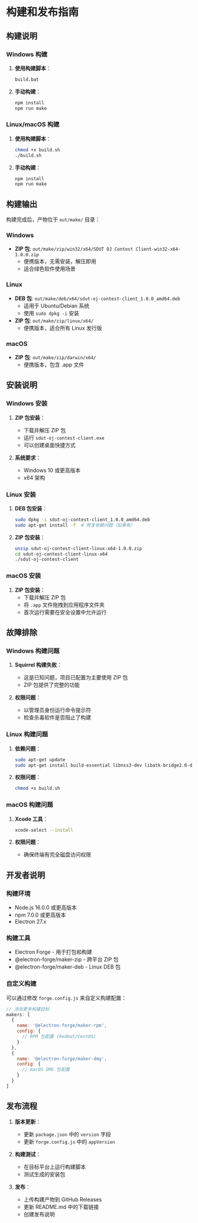 # 构建和发布指南

## 构建说明

### Windows 构建

1. **使用构建脚本**：
   ```bash
   build.bat
   ```

2. **手动构建**：
   ```bash
   npm install
   npm run make
   ```

### Linux/macOS 构建

1. **使用构建脚本**：
   ```bash
   chmod +x build.sh
   ./build.sh
   ```

2. **手动构建**：
   ```bash
   npm install
   npm run make
   ```

## 构建输出

构建完成后，产物位于 `out/make/` 目录：

### Windows
- **ZIP 包**: `out/make/zip/win32/x64/SDUT OJ Contest Client-win32-x64-1.0.0.zip`
  - 便携版本，无需安装，解压即用
  - 适合绿色软件使用场景

### Linux
- **DEB 包**: `out/make/deb/x64/sdut-oj-contest-client_1.0.0_amd64.deb`
  - 适用于 Ubuntu/Debian 系统
  - 使用 `sudo dpkg -i` 安装
- **ZIP 包**: `out/make/zip/linux/x64/`
  - 便携版本，适合所有 Linux 发行版

### macOS
- **ZIP 包**: `out/make/zip/darwin/x64/`
  - 便携版本，包含 .app 文件

## 安装说明

### Windows 安装

1. **ZIP 包安装**：
   - 下载并解压 ZIP 包
   - 运行 `sdut-oj-contest-client.exe`
   - 可以创建桌面快捷方式

2. **系统要求**：
   - Windows 10 或更高版本
   - x64 架构

### Linux 安装

1. **DEB 包安装**：
   ```bash
   sudo dpkg -i sdut-oj-contest-client_1.0.0_amd64.deb
   sudo apt-get install -f  # 修复依赖问题（如果有）
   ```

2. **ZIP 包安装**：
   ```bash
   unzip sdut-oj-contest-client-linux-x64-1.0.0.zip
   cd sdut-oj-contest-client-linux-x64
   ./sdut-oj-contest-client
   ```

### macOS 安装

1. **ZIP 包安装**：
   - 下载并解压 ZIP 包
   - 将 `.app` 文件拖拽到应用程序文件夹
   - 首次运行需要在安全设置中允许运行

## 故障排除

### Windows 构建问题

1. **Squirrel 构建失败**：
   - 这是已知问题，项目已配置为主要使用 ZIP 包
   - ZIP 包提供了完整的功能

2. **权限问题**：
   - 以管理员身份运行命令提示符
   - 检查杀毒软件是否阻止了构建

### Linux 构建问题

1. **依赖问题**：
   ```bash
   sudo apt-get update
   sudo apt-get install build-essential libnss3-dev libatk-bridge2.0-dev libxss1 libgconf-2-4
   ```

2. **权限问题**：
   ```bash
   chmod +x build.sh
   ```

### macOS 构建问题

1. **Xcode 工具**：
   ```bash
   xcode-select --install
   ```

2. **权限问题**：
   - 确保终端有完全磁盘访问权限

## 开发者说明

### 构建环境

- Node.js 16.0.0 或更高版本
- npm 7.0.0 或更高版本
- Electron 27.x

### 构建工具

- Electron Forge - 用于打包和构建
- @electron-forge/maker-zip - 跨平台 ZIP 包
- @electron-forge/maker-deb - Linux DEB 包

### 自定义构建

可以通过修改 `forge.config.js` 来自定义构建配置：

```javascript
// 添加更多构建目标
makers: [
  {
    name: '@electron-forge/maker-rpm',
    config: {
      // RPM 包配置 (RedHat/CentOS)
    }
  },
  {
    name: '@electron-forge/maker-dmg',
    config: {
      // macOS DMG 包配置
    }
  }
]
```

## 发布流程

1. **版本更新**：
   - 更新 `package.json` 中的 `version` 字段
   - 更新 `forge.config.js` 中的 `appVersion`

2. **构建测试**：
   - 在目标平台上运行构建脚本
   - 测试生成的安装包

3. **发布**：
   - 上传构建产物到 GitHub Releases
   - 更新 README.md 中的下载链接
   - 创建发布说明
